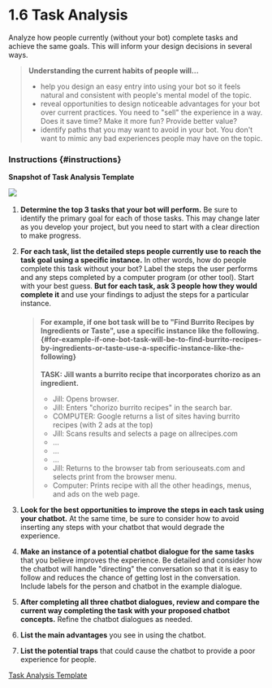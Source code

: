 # 1.6 Task Analysis

Analyze how people currently \(without your bot\) complete tasks and achieve the same goals. This will inform your design decisions in several ways.

> **Understanding the current habits of people will...**
>
> * help you design an easy entry into using your bot so it feels natural and consistent with people's mental model of the topic.
> * reveal opportunities to design noticeable advantages for your bot over current practices. You need to "sell" the experience in a way. Does it save time? Make it more fun? Provide better value?
> * identify paths that you may want to avoid in your bot. You don't want to mimic any bad experiences people may have on the topic.

### Instructions {#instructions}

**Snapshot of Task Analysis Template**

​[​![](https://firebasestorage.googleapis.com/v0/b/gitbook-28427.appspot.com/o/assets%2F-LDgX-RTtKURHgYPPyIe%2F-LDgX4Sms1-F0d6yrzJZ%2F-LDgX5NTILowV4TYAWWK%2FtaskAnalysis.png?generation=1527608011559181&alt=media)​](https://docs.google.com/document/d/1FIdVp7UxEGEd2Gcs5KjhGjz0N-5To9Z_uucIxGXua1U/edit?usp=sharing)​

1. **Determine the top 3 tasks that your bot will perform.** Be sure to identify the primary goal for each of those tasks. This may change later as you develop your project, but you need to start with a clear direction to make progress.
2. **For each task, list the detailed steps people currently use to reach the task goal using a specific instance.** In other words, how do people complete this task without your bot? Label the steps the user performs and any steps completed by a computer program \(or other tool\). Start with your best guess. **But for each task, ask 3 people how they would complete it** and use your findings to adjust the steps for a particular instance.

   > #### For example, if one bot task will be to "Find Burrito Recipes by Ingredients or Taste", use a specific instance like the following. {#for-example-if-one-bot-task-will-be-to-find-burrito-recipes-by-ingredients-or-taste-use-a-specific-instance-like-the-following}
   >
   > **TASK: Jill wants a burrito recipe that incorporates chorizo as an ingredient.**
   >
   > * Jill: Opens browser.
   > * Jill: Enters "chorizo burrito recipes" in the search bar.
   > * COMPUTER: Google returns a list of sites having burrito recipes \(with 2 ads at the top\)
   > * Jill: Scans results and selects a page on allrecipes.com
   > * ...
   > * ...
   > * ...
   > * Jill: Returns to the browser tab from seriouseats.com and selects print from the browser menu.
   > * Computer: Prints recipe with all the other headings, menus, and ads on the web page.

3. **Look for the best opportunities to improve the steps in each task using your chatbot.** At the same time, be sure to consider how to avoid inserting any steps with your chatbot that would degrade the experience.
4. **Make an instance of a potential chatbot dialogue for the same tasks** that you believe improves the experience. Be detailed and consider how the chatbot will handle "directing" the conversation so that it is easy to follow and reduces the chance of getting lost in the conversation. Include labels for the person and chatbot in the example dialogue.
5. **After completing all three chatbot dialogues, review and compare the current way completing the task with your proposed chatbot concepts.** Refine the chatbot dialogues as needed.
6. **List the main advantages** you see in using the chatbot.
7. **List the potential traps** that could cause the chatbot to provide a poor experience for people.

​[Task Analysis Template](https://docs.google.com/document/d/1FIdVp7UxEGEd2Gcs5KjhGjz0N-5To9Z_uucIxGXua1U/edit?usp=sharing)​

